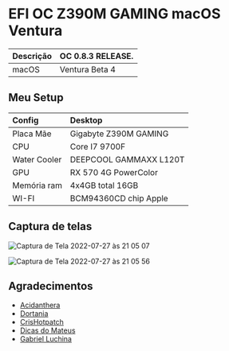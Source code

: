 # EFI OC Z390M GAMING macOS Ventura

Descrição | OC 0.8.3  RELEASE.
:----|:----
macOS | Ventura Beta 4

## Meu Setup

Config | Desktop
:-------|:-------
Placa Mãe | Gigabyte Z390M GAMING
CPU | Core I7 9700F
Water Cooler | DEEPCOOL GAMMAXX L120T
GPU | RX 570 4G PowerColor
Memória ram | 4x4GB total 16GB
WI-FI | BCM94360CD chip Apple


## Captura de telas

![Captura de Tela 2022-07-27 às 21 05 07](https://user-images.githubusercontent.com/103699861/181393824-21a8ceba-789c-4b1c-929f-645c552a0f15.png)

![Captura de Tela 2022-07-27 às 21 05 56](https://user-images.githubusercontent.com/103699861/181393831-f9e62a80-98cf-4ca3-8fd6-e96edbc5cae2.png)



## Agradecimentos

- [Acidanthera](https://github.com/acidanthera)
- [Dortania](https://dortania.github.io/OpenCore-Install-Guide/config.plist/coffee-lake.html#starting-point)
- [CrisHotpatch](https://t.me/crishotpatch)
- [Dicas do Mateus](https://www.youtube.com/c/DicasdoMateus)
- [Gabriel Luchina](https://www.youtube.com/c/gabrielluchina)
